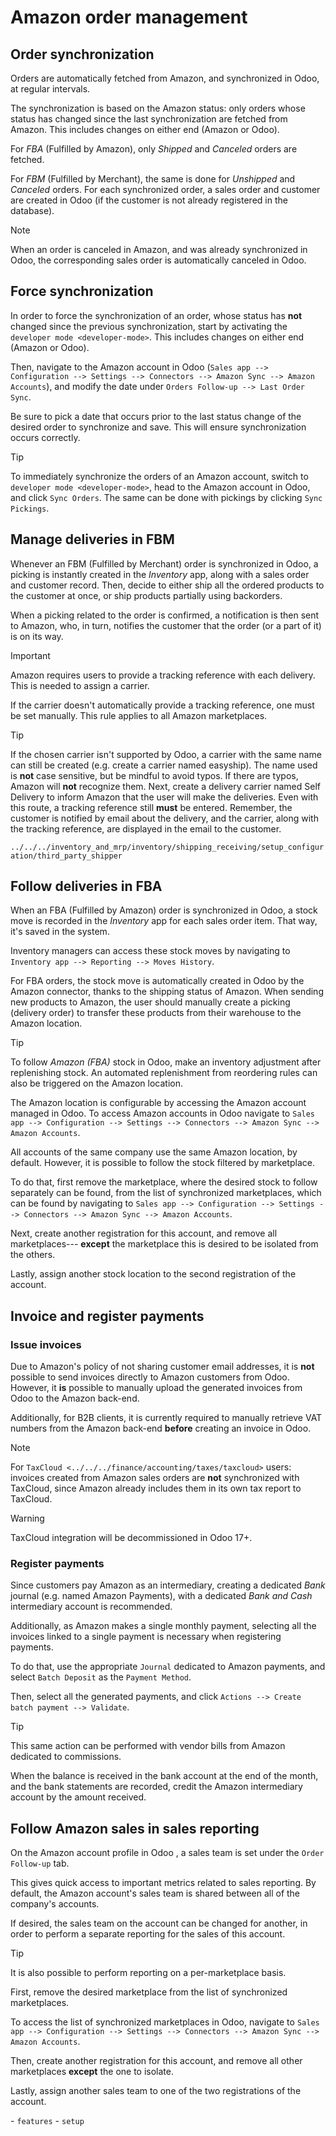 # Amazon order management

## Order synchronization

Orders are automatically fetched from Amazon, and synchronized in Odoo,
at regular intervals.

The synchronization is based on the Amazon status: only orders whose
status has changed since the last synchronization are fetched from
Amazon. This includes changes on either end (Amazon or Odoo).

For *FBA* (Fulfilled by Amazon), only *Shipped* and *Canceled* orders
are fetched.

For *FBM* (Fulfilled by Merchant), the same is done for *Unshipped* and
*Canceled* orders. For each synchronized order, a sales order and
customer are created in Odoo (if the customer is not already registered
in the database).

> [!NOTE]
> When an order is canceled in Amazon, and was already synchronized in
> Odoo, the corresponding sales order is automatically canceled in Odoo.

## Force synchronization

In order to force the synchronization of an order, whose status has
**not** changed since the previous synchronization, start by activating
the `developer mode <developer-mode>`. This includes changes on either
end (Amazon or Odoo).

Then, navigate to the Amazon account in Odoo
(`Sales app --> Configuration -->
Settings --> Connectors --> Amazon Sync --> Amazon Accounts`), and
modify the date under `Orders Follow-up --> Last Order Sync`.

Be sure to pick a date that occurs prior to the last status change of
the desired order to synchronize and save. This will ensure
synchronization occurs correctly.

> [!TIP]
> To immediately synchronize the orders of an Amazon account, switch to
> `developer mode
> <developer-mode>`, head to the Amazon account in Odoo, and click
> `Sync Orders`. The same can be done with pickings by clicking
> `Sync Pickings`.

## Manage deliveries in FBM

Whenever an FBM (Fulfilled by Merchant) order is synchronized in Odoo, a
picking is instantly created in the *Inventory* app, along with a sales
order and customer record. Then, decide to either ship all the ordered
products to the customer at once, or ship products partially using
backorders.

When a picking related to the order is confirmed, a notification is then
sent to Amazon, who, in turn, notifies the customer that the order (or a
part of it) is on its way.

> [!IMPORTANT]
> Amazon requires users to provide a tracking reference with each
> delivery. This is needed to assign a carrier.
>
> If the carrier doesn't automatically provide a tracking reference, one
> must be set manually. This rule applies to all Amazon marketplaces.

> [!TIP]
> If the chosen carrier isn't supported by Odoo, a carrier with the same
> name can still be created (e.g. create a carrier named
> <span class="title-ref">easyship</span>). The name used is **not**
> case sensitive, but be mindful to avoid typos. If there are typos,
> Amazon will **not** recognize them. Next, create a delivery carrier
> named <span class="title-ref">Self Delivery</span> to inform Amazon
> that the user will make the deliveries. Even with this route, a
> tracking reference still **must** be entered. Remember, the customer
> is notified by email about the delivery, and the carrier, along with
> the tracking reference, are displayed in the email to the customer.

<div class="seealso">

`../../../inventory_and_mrp/inventory/shipping_receiving/setup_configuration/third_party_shipper`

</div>

## Follow deliveries in FBA

When an FBA (Fulfilled by Amazon) order is synchronized in Odoo, a stock
move is recorded in the *Inventory* app for each sales order item. That
way, it's saved in the system.

Inventory managers can access these stock moves by navigating to
`Inventory app -->
Reporting --> Moves History`.

For FBA orders, the stock move is automatically created in Odoo by the
Amazon connector, thanks to the shipping status of Amazon. When sending
new products to Amazon, the user should manually create a picking
(delivery order) to transfer these products from their warehouse to the
Amazon location.

> [!TIP]
> To follow *Amazon (FBA)* stock in Odoo, make an inventory adjustment
> after replenishing stock. An automated replenishment from reordering
> rules can also be triggered on the Amazon location.

The Amazon location is configurable by accessing the Amazon account
managed in Odoo. To access Amazon accounts in Odoo navigate to
`Sales app --> Configuration --> Settings -->
Connectors --> Amazon Sync --> Amazon Accounts`.

All accounts of the same company use the same Amazon location, by
default. However, it is possible to follow the stock filtered by
marketplace.

To do that, first remove the marketplace, where the desired stock to
follow separately can be found, from the list of synchronized
marketplaces, which can be found by navigating to
`Sales app --> Configuration --> Settings --> Connectors --> Amazon Sync --> Amazon
Accounts`.

Next, create another registration for this account, and remove all
marketplaces--- **except** the marketplace this is desired to be
isolated from the others.

Lastly, assign another stock location to the second registration of the
account.

## Invoice and register payments

### Issue invoices

Due to Amazon's policy of not sharing customer email addresses, it is
**not** possible to send invoices directly to Amazon customers from
Odoo. However, it **is** possible to manually upload the generated
invoices from Odoo to the Amazon back-end.

Additionally, for B2B clients, it is currently required to manually
retrieve VAT numbers from the Amazon back-end **before** creating an
invoice in Odoo.

> [!NOTE]
> For `TaxCloud <../../../finance/accounting/taxes/taxcloud>` users:
> invoices created from Amazon sales orders are **not** synchronized
> with TaxCloud, since Amazon already includes them in its own tax
> report to TaxCloud.

> [!WARNING]
> TaxCloud integration will be decommissioned in Odoo 17+.

### Register payments

Since customers pay Amazon as an intermediary, creating a dedicated
*Bank* journal (e.g. named <span class="title-ref">Amazon
Payments</span>), with a dedicated *Bank and Cash* intermediary account
is recommended.

Additionally, as Amazon makes a single monthly payment, selecting all
the invoices linked to a single payment is necessary when registering
payments.

To do that, use the appropriate `Journal` dedicated to Amazon payments,
and select `Batch Deposit` as the `Payment Method`.

Then, select all the generated payments, and click
`Actions --> Create batch payment
--> Validate`.

> [!TIP]
> This same action can be performed with vendor bills from Amazon
> dedicated to commissions.
>
> When the balance is received in the bank account at the end of the
> month, and the bank statements are recorded, credit the Amazon
> intermediary account by the amount received.

## Follow Amazon sales in sales reporting

On the Amazon account profile in Odoo , a sales team is set under the
`Order Follow-up` tab.

This gives quick access to important metrics related to sales reporting.
By default, the Amazon account's sales team is shared between all of the
company's accounts.

If desired, the sales team on the account can be changed for another, in
order to perform a separate reporting for the sales of this account.

> [!TIP]
> It is also possible to perform reporting on a per-marketplace basis.
>
> First, remove the desired marketplace from the list of synchronized
> marketplaces.
>
> To access the list of synchronized marketplaces in Odoo, navigate to
> `Sales app
> --> Configuration --> Settings --> Connectors --> Amazon Sync --> Amazon Accounts`.
>
> Then, create another registration for this account, and remove all
> other marketplaces **except** the one to isolate.
>
> Lastly, assign another sales team to one of the two registrations of
> the account.

<div class="seealso">

\- `features` - `setup`

</div>
